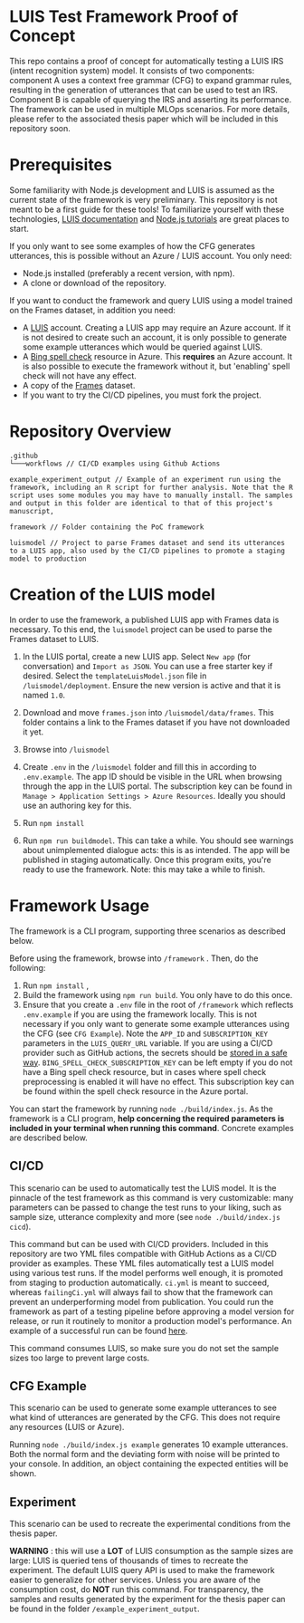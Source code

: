 # LUIS Test Framework Proof of Concept

This repo contains a proof of concept for automatically testing a LUIS IRS (intent recognition system) model. It consists of two components: component A uses a context free grammar (CFG) to expand grammar rules, resulting in the generation of utterances that can be used to test an IRS. Component B is capable of querying the IRS and asserting its performance. The framework can be used in multiple MLOps scenarios. For more details, please refer to the associated thesis paper which will be included in this repository soon.

# Prerequisites

Some familiarity with Node.js development and LUIS is assumed as the current state of the framework is very preliminary.
This repository is not meant to be a first guide for these tools!
To familiarize yourself with these technologies, [LUIS documentation](https://docs.microsoft.com/en-us/azure/cognitive-services/luis/what-is-luis) and [Node.js tutorials](https://www.w3schools.com/nodejs/) are great places to start.

If you only want to see some examples of how the CFG generates utterances, this is possible without an Azure / LUIS account. You only need:

* Node.js installed (preferably a recent version, with npm).
* A clone or download of the repository.

If you want to conduct the framework and query LUIS using a model trained on the Frames dataset, in addition you need:

* A [LUIS](https://eu.luis.ai/) account. Creating a LUIS app may require an Azure account. If it is not desired to create such an account, it is only possible to generate some example utterances which would be queried against LUIS.
* A [Bing spell check](https://azure.microsoft.com/en-us/services/cognitive-services/spell-check/) resource in Azure. This **requires** an Azure account. It is also possible to execute the framework without it, but 'enabling' spell check will not have any effect.
* A copy of the [Frames](https://www.microsoft.com/en-us/research/project/frames-dataset) dataset.
* If you want to try the CI/CD pipelines, you must fork the project.

# Repository Overview

```
.github
└───workflows // CI/CD examples using Github Actions

example_experiment_output // Example of an experiment run using the framework, including an R script for further analysis. Note that the R script uses some modules you may have to manually install. The samples and output in this folder are identical to that of this project's manuscript,

framework // Folder containing the PoC framework 

luismodel // Project to parse Frames dataset and send its utterances to a LUIS app, also used by the CI/CD pipelines to promote a staging model to production
```

# Creation of the LUIS model

In order to use the framework, a published LUIS app with Frames data is necessary. To this end, the `luismodel` project can be used to parse the Frames dataset to LUIS.

1. In the LUIS portal, create a new LUIS app. Select `New app` (for conversation) and `Import as JSON`. You can use a free starter key if desired. Select the `templateLuisModel.json` file in `/luismodel/deployment`. Ensure the new version is active and that it is named `1.0`.

2. Download and move `frames.json` into `/luismodel/data/frames`. This folder contains a link to the Frames dataset if you have not downloaded it yet.

3. Browse into `/luismodel`
5. Create `.env` in the `/luismodel` folder and fill this in according to `.env.example`.  The app ID should be visible in the URL when browsing through the app in the LUIS portal. The subscription key can be found in `Manage > Application Settings > Azure Resources`. Ideally you should use an authoring key for this.
6. Run `npm install`
7. Run `npm run buildmodel`. This can take a while. You should see warnings about unimplemented dialogue acts: this is as intended. The app will be published in staging automatically. Once this program exits, you're ready to use the framework. Note: this may take a while to finish.

# Framework Usage

The framework is a CLI program, supporting three scenarios as described below.

Before using the framework, browse into `/framework` . Then, do the following:

1. Run `npm install` ,
2. Build the framework using `npm run build`. You only have to do this once. 
3. Ensure that you create a `.env` file in the root of `/framework` which reflects `.env.example` if you are using the framework locally. This is not necessary if you only want to generate some example utterances using the CFG (see `CFG Example`). Note the `APP_ID` and `SUBSCRIPTION_KEY` parameters in the `LUIS_QUERY_URL` variable. If you are using a CI/CD provider such as GitHub actions, the secrets should be [stored in a safe way](https://help.github.com/en/actions/configuring-and-managing-workflows/creating-and-storing-encrypted-secrets). `BING_SPELL_CHECK_SUBSCRIPTION_KEY` can be left empty if you do not have a Bing spell check resource, but in cases where spell check preprocessing is enabled it will have no effect. This subscription key can be found within the spell check resource in the Azure portal.

You can start the framework by running `node ./build/index.js`. As the framework is a CLI program, **help concerning the required parameters is included in your terminal when running this command**. Concrete examples are described below.

## CI/CD

This scenario can be used to automatically test the LUIS model. It is the pinnacle of the test framework as this command is very customizable: many parameters can be passed to change the test runs to your liking, such as sample size, utterance complexity and more (see `node ./build/index.js cicd`).

This command but can be used with CI/CD providers. Included in this repository are two YML files compatible with GitHub Actions as a CI/CD provider as examples. These YML files automatically test a LUIS model using various test runs. If the model performs well enough, it is promoted from staging to production automatically. `ci.yml` is meant to succeed, whereas `failingCi.yml` will always fail to show that the framework can prevent an underperforming model from publication. You could run the framework as part of a testing pipeline before approving a model version for release, or run it routinely to monitor a production model's performance. An example of a successful run can be found [here](<https://github.com/Zenulous/luis-test-framework/actions/runs/104623259>).

This command consumes LUIS, so make sure you do not set the sample sizes too large to prevent large costs.

## CFG Example

This scenario can be used to generate some example utterances to see what kind of utterances are generated by the CFG. This does not require any resources (LUIS or Azure).

Running `node ./build/index.js example` generates 10 example utterances. Both the normal form and the deviating form with noise will be printed to your console. In addition, an object containing the expected entities will be shown.

## Experiment

This scenario can be used to recreate the experimental conditions from the thesis paper. 

**WARNING** : this will use a **LOT** of LUIS consumption as the sample sizes are large: LUIS is queried tens of thousands of times to recreate the experiment. The default LUIS query API is used to make the framework easier to generalize for other services. Unless you are aware of the consumption cost, do **NOT** run this command. For transparency, the samples and results generated by the experiment for the thesis paper can be found in the folder `/example_experiment_output`.
